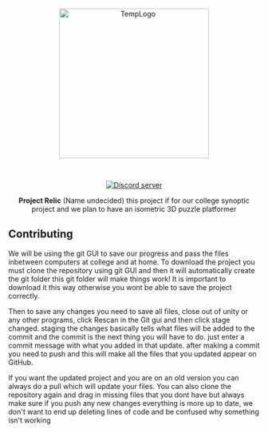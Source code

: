 <div align="center">
  <br />
    <p>
      <a href="https://horion.download"><img src="https://i.imgur.com/LtpLlQY.png" width="300" alt="TempLogo" /></a>
    </p>
  <br />
  <p>
    <a href="https://discord.gg/J2tdAw95Rv"><img src="https://img.shields.io/discord/732833913705201736?color=5865F2&logo=discord&logoColor=white" alt="Discord server" /></a>
  </p>
  <p>
    <b>Project Relic</b> (Name undecided) this project if for our college synoptic project and we plan to have an isometric 3D puzzle platformer
  </p>
</div>

## Contributing
We will be using the git GUI to save our progress and pass the files inbetween computers at college and at home.
To download the project you must clone the repository using git GUI and then it will automatically create the git folder this git folder will make things work! It is important to download it this way otherwise you wont be able to save the project correctly.

Then to save any changes you need to save all files, close out of unity or any other programs, click Rescan in the Git gui and then click stage changed.
staging the changes basically tells what files will be added to the commit and the commit is the next thing you will have to do.
just enter a commit message with what you added in that update. after making a commit you need to push and this will make all the files that you updated appear on GitHub.

If you want the updated project and you are on an old version you can always do a pull which will update your files. You can also clone the repository again and drag in missing files that you dont have but always make sure if you push any new changes everything is more up to date, we don't want to end up deleting lines of code and be confused why something isn't working
